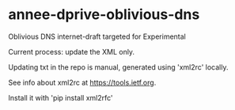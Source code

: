 # annee-dprive-oblivious-dns
Oblivious DNS internet-draft targeted for Experimental

Current process:  update the XML only.  

Updating txt in the repo is manual, generated using 'xml2rc' locally.

See info about xml2rc at https://tools.ietf.org. 

Install it with 'pip install xml2rfc'
